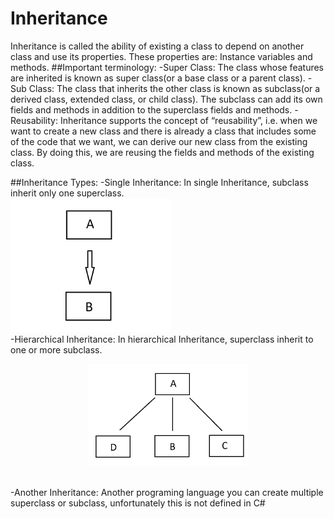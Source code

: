 # Inheritance
Inheritance is called the ability of existing a class to depend on another class and use its properties. These properties are: Instance variables and methods.
##Important terminology:
-Super Class: The class whose features are inherited is known as super class(or a base class or a parent class).
-Sub Class: The class that inherits the other class is known as subclass(or a derived class, extended class, or child class). The subclass can add its own fields and methods in addition to the superclass fields and methods.
-Reusability: Inheritance supports the concept of “reusability”, i.e. when we want to create a new class and there is already a class that includes some of the code that we want, we can derive our new class from the existing class. By doing this, we are reusing the fields and methods of the existing class.

##Inheritance Types:
-Single Inheritance:
In single Inheritance, subclass inherit only one superclass.
</br><img src="https://github.com/Deaglis1197/C-Sharp_OOP.Fundamental/blob/main/Inheritance/diagrams/singleinheritance.png" width="256"/></br>
-Hierarchical Inheritance:
In hierarchical Inheritance, superclass inherit to one or more subclass.
</br><p align="center"><img src="https://github.com/Deaglis1197/C-Sharp_OOP.Fundamental/blob/main/Inheritance/diagrams/hierarchicalheritance.png" width="256" /></p></br>
-Another Inheritance:
Another programing language you can create multiple superclass or subclass, unfortunately this is not defined in C#

